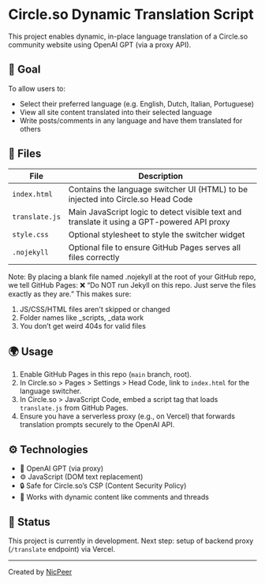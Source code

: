 # Circle.so Dynamic Translation Script

This project enables dynamic, in-place language translation of a Circle.so community website using OpenAI GPT (via a proxy API).

## 🎯 Goal

To allow users to:
- Select their preferred language (e.g. English, Dutch, Italian, Portuguese)
- View all site content translated into their selected language
- Write posts/comments in any language and have them translated for others

## 📁 Files

| File          | Description |
|---------------|-------------|
| `index.html`  | Contains the language switcher UI (HTML) to be injected into Circle.so Head Code |
| `translate.js`| Main JavaScript logic to detect visible text and translate it using a GPT-powered API proxy |
| `style.css`   | Optional stylesheet to style the switcher widget |
| `.nojekyll`   | Optional file to ensure GitHub Pages serves all files correctly |

Note: By placing a blank file named .nojekyll at the root of your GitHub repo, we tell GitHub Pages: ❌ “Do NOT run Jekyll on this repo. Just serve the files exactly as they are.”
This makes sure:
1. JS/CSS/HTML files aren't skipped or changed
2. Folder names like _scripts, _data work
3. You don’t get weird 404s for valid files

## 🌍 Usage

1. Enable GitHub Pages in this repo (`main` branch, root).
2. In Circle.so > Pages > Settings > Head Code, link to `index.html` for the language switcher.
3. In Circle.so > JavaScript Code, embed a script tag that loads `translate.js` from GitHub Pages.
4. Ensure you have a serverless proxy (e.g., on Vercel) that forwards translation prompts securely to the OpenAI API.

## ⚙️ Technologies

- 🧠 OpenAI GPT (via proxy)
- ⚙️ JavaScript (DOM text replacement)
- 🔒 Safe for Circle.so’s CSP (Content Security Policy)
- 🎯 Works with dynamic content like comments and threads

## 🧪 Status

This project is currently in development. Next step: setup of backend proxy (`/translate` endpoint) via Vercel.

---
Created by [NicPeer](https://github.com/NicPeer)
